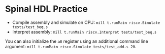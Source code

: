 # Spinal HDL Practice

* Compile assembly and simulate on CPU: `mill t.runMain riscv.Simulate tests/test_beq.s`
* Interpret assembly: `mill t.runMain riscv.Interpret tests/test_beq.s`

You can also initialize the `a0` register using an additional command line argument: `mill t.runMain riscv.Simulate tests/test_add.s 20`.
